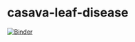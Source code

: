 # casava-leaf-disease
[![Binder](https://mybinder.org/badge_logo.svg)](https://mybinder.org/v2/gh/hagusta/casava-leaf-diseases/main?filepath=casava-leaf-disease-app.ipynb)
